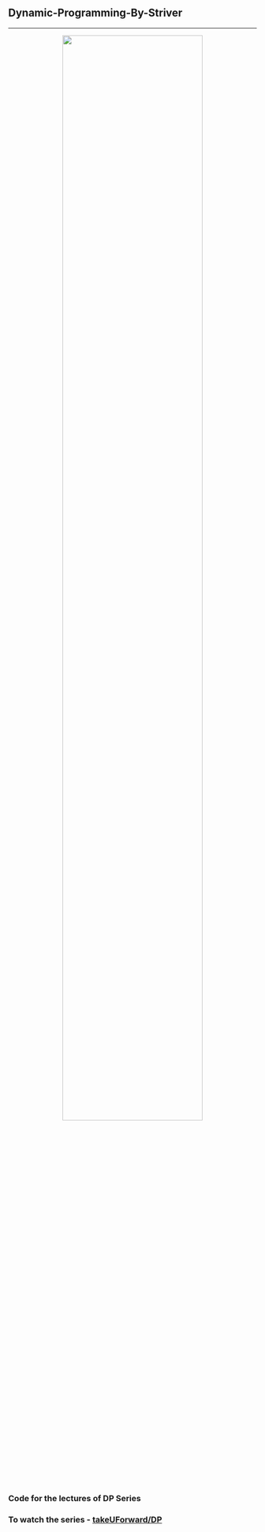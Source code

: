 ## Dynamic-Programming-By-Striver

---

<p align="center">
<img src = "https://img.youtube.com/vi/tyB0ztf0DNY/sddefault.jpg" width="75%">
</p>

### Code for the lectures of DP Series

### To watch the series - [takeUForward/DP](https://www.youtube.com/playlist?list=PLgUwDviBIf0qUlt5H_kiKYaNSqJ81PMMY)

